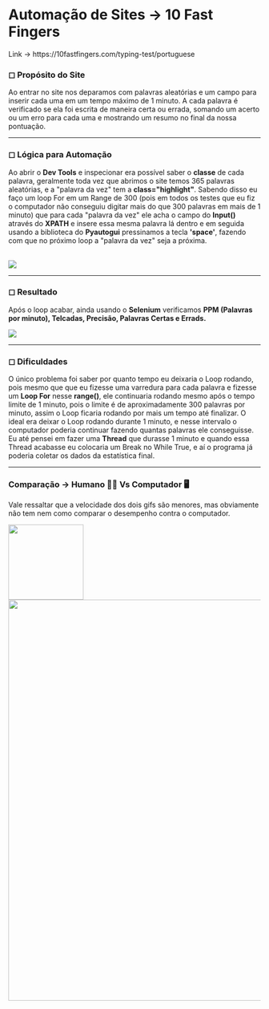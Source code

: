<div>
<h1>Automação de Sites → 10 Fast Fingers</h1>
<p>Link → https://10fastfingers.com/typing-test/portuguese</p>
<p>
  <h3>◻ Propósito do Site</h3>
  Ao entrar no site nos deparamos com palavras aleatórias e um campo para inserir cada uma em um tempo máximo de 1 minuto. A cada palavra é verificado se ela foi escrita de maneira certa ou errada, somando um acerto ou um erro para cada uma e mostrando um resumo no final da nossa pontuação.
</p>
<hr>
<p>
  <h3>◻ Lógica para Automação</h3>
  Ao abrir o <b>Dev Tools</b> e inspecionar era possível saber o <b>classe</b> de cada palavra, geralmente toda vez que abrimos o site       temos 365 palavras aleatórias, e a "palavra da vez" tem a <b>class="highlight"</b>. Sabendo disso eu faço um loop For em um Range de 300
  (pois em todos os testes que eu fiz o computador não conseguiu digitar mais do que 300 palavras em mais de 1 minuto) que para cada         "palavra da vez" ele acha o campo do <b>Input()</b> através do <b>XPATH</b> e insere essa mesma palavra lá dentro e em seguida usando a   biblioteca do <b>Pyautogui</b> pressinamos a tecla <b>'space'</b>, fazendo com que no próximo loop a "palavra da vez" seja a próxima.
  <p>
    <br>
    <img src="https://github.com/franssa01/Projects/blob/main/Python%20Projects/Automation/Sites/0001%2010%20Fast%20Fingers/%26%20-%20Image/automate%20fast%20fingers.gif">
  </p>
</p>
<hr>
<p>
  <h3>◻ Resultado</h3>
  <p>Após o loop acabar, ainda usando o <b>Selenium</b> verificamos <b>PPM (Palavras por minuto), Telcadas, Precisão, Palavras Certas e Errads.</b></p>
  <p>
    <img src="https://github.com/franssa01/Projects/blob/main/Python%20Projects/Automation/Sites/0001%2010%20Fast%20Fingers/%26%20-%20Image/result%20automation.gif">
  </p>
</p>
<hr>
<p>
  <h3>◻ Dificuldades</h3>
  O único problema foi saber por quanto tempo eu deixaria o Loop rodando, pois mesmo que que eu fizesse uma varredura para cada palavra   e fizesse um <b>Loop For</b> nesse <b>range()</b>, ele continuaria rodando mesmo após o tempo limite de 1 minuto, pois o limite é de   aproximadamente 300 palavras por minuto, assim o Loop ficaria rodando por mais um tempo até finalizar. O ideal era deixar o Loop       rodando durante 1 minuto, e nesse intervalo o computador poderia continuar fazendo quantas palavras ele conseguisse. Eu até pensei em   fazer uma <b>Thread</b> que durasse 1 minuto e quando essa Thread acabasse eu colocaria um Break no While True, e aí o programa já     poderia coletar os dados da estatística final.
</p>
<hr>
<p>
  <h3>Comparação → Humano 👨‍💻 Vs Computador 🖥</h3>
  Vale ressaltar que a velocidade dos dois gifs são menores, mas obviamente não tem nem como comparar o desempenho contra o computador.
  <p>
    <img src="https://github.com/franssa01/Projects/blob/main/Python%20Projects/Automation/Sites/0001%2010%20Fast%20Fingers/%26%20-%20Image/human%20score.gif" align="left" width=150>
    <img src="https://github.com/franssa01/Projects/blob/main/Python%20Projects/Automation/Sites/0001%2010%20Fast%20Fingers/%26%20-%20Image/human%20typing.gif" align="right" width=800>
  </p>
</p>
</div>
